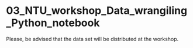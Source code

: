 # 03_NTU_workshop_Data_wrangiling_Python_notebook

Please, be advised that the data set will be distributed at the workshop.
